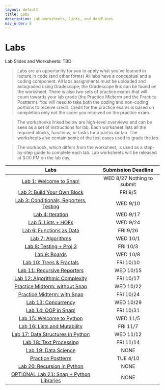 ```yaml
---
layout: default
title: Labs
description: Lab worksheets, links, and deadlines
nav_order: 8
---
```

# Labs

Lab Slides and Worksheets: TBD

> Labs are an opportunity for you to apply what you've learned in lecture in code (and other forms) All labs have a conceptual and a coding component. All labs assignments must be uploaded and autograded using Gradescope; the Gradescope link can be found on the worksheet. There is also two sets of practice exams that will count towards your lab grade (the Practice Midterm and the Practice Postterm). You will need to take both the coding and non-coding portions to receive credit. Credit for the practice exams is based on completion only not the score you received on the practice exam. 

> The worksheeks linked below are high-level overviews and can be seen as a set of instructions for  lab. Each worksheet lists all the required blocks, functions, or tasks for a particular lab. The worksheets also contain some of the test cases used to grade the lab.

> The workbook, which differs from the worksheet, is used as a step-by-step guide to complete each lab. Lab worksheets will be released at 3:00 PM on the lab day. 

| Labs                                       | Submission Deadline       |
| :----:                                     | :----:                     |
| [Lab 1: Welcome to Snap!](/fa25/_labs/lab01)                | WED 8/27 Nothing to submit |
| [Lab 2: Build Your Own Block]()            | FRI 9/5                    |
| [Lab 3: Conditionals, Reporters, Testing]()| WED 9/10                   |
| [Lab 4: Iteration]()                       | WED 9/17                   |
| [Lab 5: Lists + HOFs]()                    | WED 9/24                   |
| [Lab 6: Functions as Data]()               | FRI 9/26                   |
| [Lab 7: Algorithms]()                      | WED 10/1                   |
| [Lab 8: Testing + Proj 3]()                | FRI 10/3                   |
| [Lab 9: Boards]()                          | WED 10/8                   |
| [Lab 10: Trees & Fractals]()               | FRI 10/10                  |
| [Lab 11: Recursive Reporters]()            | WED 10/15                  |
| [Lab 12: Algorithmic Complexity]()         | FRI 10/17                  |
| [Practice Midterm: without Snap]()         | WED 10/22                  |
| [Practice Midterm: with Snap]()            | FRI 10/24                  |
| [Lab 13: Concurrency]()                    | WED 10/29                  |
| [Lab 14: OOP in Snap!]()                   | FRI 10/31                  |
| [Lab 15: Welcome to Python](h)             | WED 11/5                   |
| [Lab 16: Lists and Mutability]()           | FRI 11/7                   |
| [Lab 17: Data Structures in Python]()      | WED 11/12                  |
| [Lab 18: Text Processing]()                | FRI 11/14                  |
| [Lab 19: Data Science]()| NONE             | WED 11/19                  |
| [Practice Postterm]()| TUE 4/10            | FRI 11/21                  |
| [Lab 20: Recursion in Python]()| NONE      | WED 11/26                  |
| [OPTIONAL Lab 21: Snap + Python Libraries]()| NONE                      |





